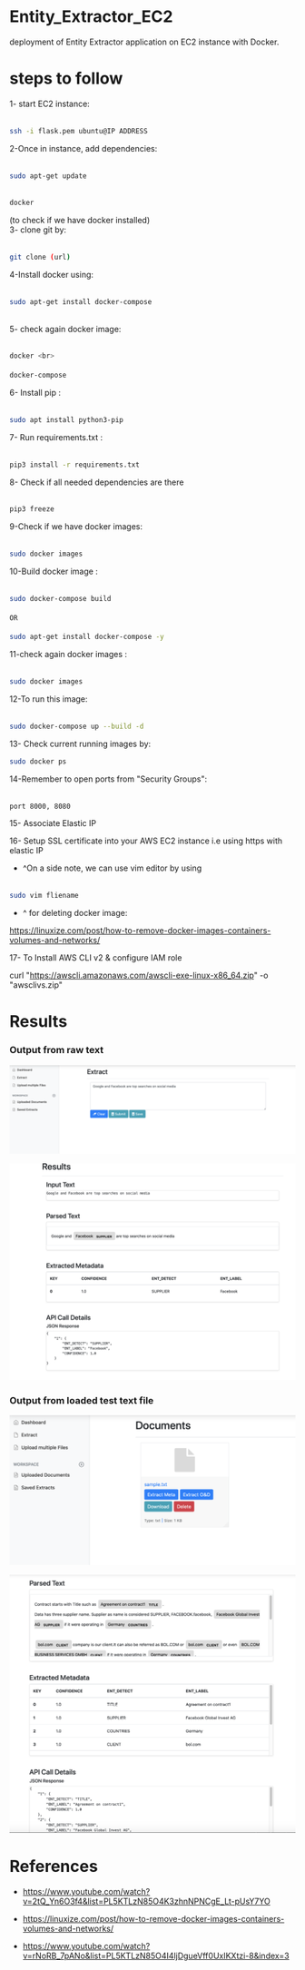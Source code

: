 # Entity_Extractor_EC2
deployment of Entity Extractor application on EC2 instance with Docker.

# steps to follow

1- start EC2 instance:<br>
```bash

ssh -i flask.pem ubuntu@IP ADDRESS

```

2-Once in instance, add dependencies: <br>



```bash

sudo apt-get update 

```

```bash

docker

```
(to check if we have docker installed)
<br>
3- clone git by:<br>



```bash

git clone (url)

```

4-Install docker using: <br>



```bash

sudo apt-get install docker-compose



```

5- check again docker image: <br>



```bash

docker <br>

docker-compose 

```

6- Install pip : <br>


```bash

sudo apt install python3-pip

```

7- Run requirements.txt : <br>

```bash

pip3 install -r requirements.txt

```

8- Check if all needed dependencies are there<br>

```bash

pip3 freeze

```
9-Check if we have docker images:<br>

```bash

sudo docker images

```
10-Build docker image : <br>


```bash

sudo docker-compose build

OR

sudo apt-get install docker-compose -y

```

11-check again docker images : <br>

```bash

sudo docker images

```

12-To run this image:<br>

```bash

sudo docker-compose up --build -d

```
13- Check current running images by:<br>
```bash
sudo docker ps

```
14-Remember to open ports from "Security Groups":<br>

```bash

port 8000, 8080 
```

15- Associate Elastic IP

16- Setup SSL certificate into your AWS EC2 instance i.e using https with elastic IP

- ^On a side note, we can use vim editor by using<br>

```bash

sudo vim fliename
```
- ^ for deleting docker image: <br>

https://linuxize.com/post/how-to-remove-docker-images-containers-volumes-and-networks/

17- To Install AWS CLI v2 & configure IAM role

curl "https://awscli.amazonaws.com/awscli-exe-linux-x86_64.zip" -o "awsclivs.zip"
# Results

### Output from raw text

!["User Interface"](images/1.png)

!["User Interface"](images/2.png)

### Output from loaded test text file

!["User Interface"](images/3.png)

!["User Interface"](images/4.png)

# References

- https://www.youtube.com/watch?v=2tQ_Yn6O3f4&list=PL5KTLzN85O4K3zhnNPNCgE_Lt-pUsY7YO

- https://linuxize.com/post/how-to-remove-docker-images-containers-volumes-and-networks/

- https://www.youtube.com/watch?v=rNoRB_7pANo&list=PL5KTLzN85O4I4ljDgueVff0UxIKXtzi-8&index=3
